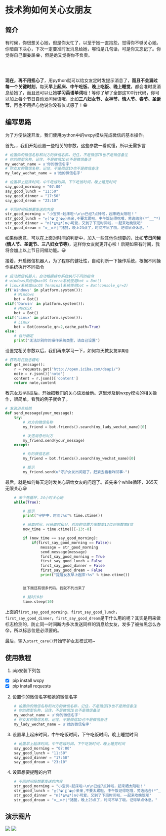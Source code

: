 # 技术狗如何关心女朋友
## 简介

有时候，你很想关心她，但是你太忙了，以至于她一直抱怨，觉得你不够关心她。你暗自下决心，下次一定要准时发消息给她，哪怕是几句话，可是你又忘记了。你觉得自己很委屈😭，但是她又觉得你不负责。

<br />

<br />

**现在，再不用担心了**，用python就可以给女友定时发提示消息了，**而且不会漏过每一个关键时刻**，每天**早上起床、中午吃饭、晚上吃饭、晚上睡觉**，都会准时发消息给她了，而且还可以让她**学习英语单词**哦！等你了解了全部这100行代码，你可以加上每个节日自动发问候语哦，比如**三八妇女节、女神节、情人节、春节、圣诞节**，再也不用担心他说你没有仪式感了！😀



## 编写思路
为了方便快速开发，我们使用python中的wxpy模块完成微信的基本操作。

首先，，我们开始设置一些相关的参数，这些参数一看就懂，所以无需多言
```python
# 设置你的微信名称和对方的微信名称，记住，不是微信ID也不是微信备注
# 你的微型名称，记住，不是微信ID也不是微信备注
my_wechat_name = u'你的微信名字'
# 你女友的微信名称，记住，不是微信ID也不是微信备注
my_lady_wechat_name = u'她的微信名字'

# 设置早上起床时间，中午吃饭时间，下午吃饭时间，晚上睡觉时间
say_good_morning = "07:00"
say_good_lunch = "11:50"
say_good_dinner = "17:50"
say_good_dream = "23:10"

# 不同时间段想要发送的内容
str_good_morning = "小宝贝~起床啦~\n\n已经7点钟啦，起来晒太阳啦！"
str_good_lunch = "ლ(°◕‵ƹ′◕ლ)亲亲,不要太累啦，中午饭记得吃哦，劳逸结合(*^__^*) 嘻嘻……"
str_good_dinner = "n(*≧▽≦*)n小可爱，又到了下班时间啦，一起来吃晚饭吧"
str_good_dream = "⊙﹏⊙∥∣°猪猪，晚上23点了，时间不早了哦，记得早点休息。"
```

如果你愿意，可以在上面对时间的判断中，加入一些其他你想要的，比如**节日问候(情人节、圣诞节、三八妇女节等)**，这样你女友就更开心啦！后期如果有时间，我将会加上以上节日问候功能。😀



接着，开启微信机器人，为了程序的健壮性，自动判断一下操作系统，根据不同操作系统执行不同指令
```python
# 启动微信机器人，自动根据操作系统执行不同的指令
# windows系统或macOS Sierra系统使用bot = Bot()
# linux系统或macOS Terminal系统使用bot = Bot(console_qr=2)
if('Windows' in platform.system()):
    # Windows
    bot = Bot()
elif('Darwin' in platform.system()):
    # MacOSX
    bot = Bot()
elif('Linux' in platform.system()):
    # Linux
    bot = Bot(console_qr=2,cache_path=True)
else:
    # 自行确定
    print("无法识别你的操作系统类型，请自己设置")
```



设置完相关参数以后，我们再来学习一下，如何每天教女友`学英语`
```python
# 获取每日励志精句
def get_message():
    r = requests.get("http://open.iciba.com/dsapi/")
    note = r.json()['note']
    content = r.json()['content']
    return note,content
```



教完女友`学英语`后，开始把我们的关心语发给他。这里涉及到wxpy模块的相关操作，很简单，看我的例子就会了。
```python
# 发送消息给她
def send_message(your_message):
    try:
        # 对方的微信名称
        my_friend = bot.friends().search(my_lady_wechat_name)[0]

        # 发送消息给对方
        my_friend.send(your_message)
    except:

        # 你的微信名称
        my_friend = bot.friends().search(my_wechat_name)[0]

        # 提示
        my_friend.send(u"守护女友出问题了，赶紧去看看咋回事~")
```


最后，就是如何每天定时发关心语给女友的问题了。首先来个while循环，365天无限关心😀
```python
    # 来个死循环，24小时关心她
    while(True):

        # 提示
        print("守护中，时间:%s"% time.ctime())

        # 获取时间，只获取时和分，对应的位置为倒数第13位到倒数第8位
        now_time = time.ctime()[-13:-8]

        if (now_time == say_good_morning):
            if(first_say_good_morning == False):
                message = str_good_morning
                send_message(message)
                first_say_good_morning = True
                first_say_good_lunch = False
                first_say_good_dinner = False
                first_say_good_dream = False
                print("提醒女友早上起床:%s" % time.ctime())


        这下面还有很多代码，我就不列出来了

        # 延时10秒
        time.sleep(10)
```

上面的`first_say_good_morning`，`first_say_good_lunch`，`first_say_good_dinner`，`first_say_good_dream`是干什么用的呢？其实是用来做标志检测的，防止同一时间断内多次发送同样的消息给女友，发多了被拉黑怎么办😰，所以标志位是必须要的。


最后，输入`start_care()`开始守护女友模式吧~



## 使用教程

1. pip安装下列包
- [x] pip install wxpy
- [x] pip install requests
2. 设置你的微信名字和她的微信名字

```python
    # 设置你的微信名称和对方的微信名称，记住，不是微信ID也不是微信备注
    # 你的微型名称，记住，不是微信ID也不是微信备注
    my_wechat_name = u'你的微信名字'
    # 你女友的微信名称，记住，不是微信ID也不是微信备注
    my_lady_wechat_name = u'她的微信名字'
```
3. 设置早上起床时间，中午吃饭时间，下午吃饭时间，晚上睡觉时间
```python
    # 设置早上起床时间，中午吃饭时间，下午吃饭时间，晚上睡觉时间
    say_good_morning = "07:00"
    say_good_lunch = "11:50"
    say_good_dinner = "17:50"
    say_good_dream = "23:10"
```

4. 设置想要提醒的内容
```python
    # 不同时间段想要发送的内容
    str_good_morning = "小宝贝~起床啦~\n\n已经7点钟啦，起来晒太阳啦！"
    str_good_lunch = "ლ(°◕‵ƹ′◕ლ)亲亲,不要太累啦，中午饭记得吃哦，劳逸结合(*^__^*) 嘻嘻……"
    str_good_dinner = "n(*≧▽≦*)n小可爱，又到了下班时间啦，一起来吃晚饭吧"
    str_good_dream = "⊙﹏⊙∥∣°猪猪，晚上23点了，时间不早了哦，记得早点休息。"
```

## 演示图片

![](example1.png)
![](example2.png)





[5]:https://github.com/shengqiangzhang/examples-of-web-crawlers
[6]:http://opensource.org/licenses/MIT
[7]:https://raw.githubusercontent.com/shengqiangzhang/examples-of-web-crawlers/master/3.%E6%B7%98%E5%AE%9D%E5%B7%B2%E4%B9%B0%E5%88%B0%E7%9A%84%E5%AE%9D%E8%B4%9D%E6%95%B0%E6%8D%AE%E7%88%AC%E8%99%AB(%E5%B7%B2%E6%A8%A1%E6%8B%9F%E7%99%BB%E5%BD%95)/example.gif
[8]:https://raw.githubusercontent.com/shengqiangzhang/examples-of-web-crawlers/master/1.%E6%B7%98%E5%AE%9D%E6%A8%A1%E6%8B%9F%E7%99%BB%E5%BD%95/example.gif
